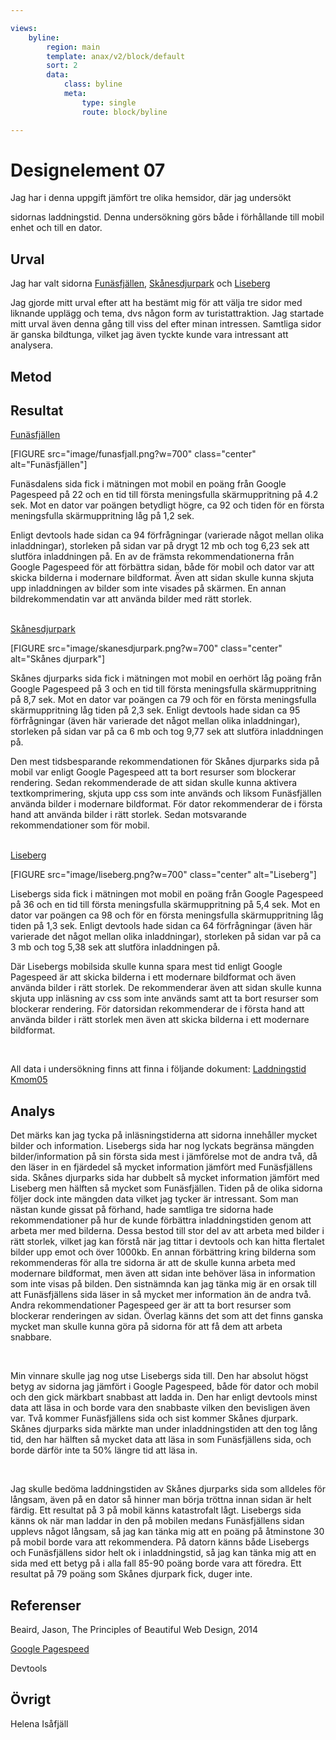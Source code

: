 ```yaml
---

views:
    byline:
        region: main
        template: anax/v2/block/default
        sort: 2
        data:
            class: byline
            meta:
                type: single
                route: block/byline

---
```

Designelement 07
=========================

Jag har i denna uppgift jämfört tre olika hemsidor, där jag undersökt

sidornas laddningstid. Denna undersökning görs både i förhållande till mobil enhet och till en dator.


Urval
-----------------------

Jag har valt sidorna <a href="https://www.funasfjallen.se">Funäsfjällen</a>, <a href="http://www.skanesdjurpark.se">Skånesdjurpark</a> och <a href="https://www.liseberg.se/">Liseberg</a>

Jag gjorde mitt urval efter att ha bestämt mig för att välja tre sidor med liknande upplägg och tema, dvs någon form av turistattraktion. Jag startade mitt urval även denna gång till viss del efter minan intressen. Samtliga sidor är ganska bildtunga, vilket jag även tyckte kunde vara intressant att analysera.


Metod
-----------------------


Resultat
-----------------------

<a href="https://www.funasfjallen.se">Funäsfjällen</a>

[FIGURE src="image/funasfjall.png?w=700" class="center" alt="Funäsfjällen"]
<br>

Funäsdalens sida fick i mätningen mot mobil en poäng från Google Pagespeed på 22 och en tid till första meningsfulla skärmuppritning på 4.2 sek. Mot en dator var poängen betydligt högre, ca 92 och tiden för en första meningsfulla skärmuppritning låg på 1,2 sek.

Enligt devtools hade sidan ca 94 förfrågningar (varierade något mellan olika inladdningar), storleken på sidan var på drygt 12 mb och tog 6,23 sek att slutföra inladdningen på.
En av de främsta rekommendationerna från Google Pagespeed för att förbättra sidan, både för mobil och dator var att skicka bilderna i modernare bildformat. Även att sidan skulle kunna skjuta upp inladdningen av bilder som inte visades på skärmen. En annan bildrekommendatin var att använda bilder med rätt storlek.

<br>
<a href="http://www.skanesdjurpark.se">Skånesdjurpark</a>

[FIGURE src="image/skanesdjurpark.png?w=700" class="center" alt="Skånes djurpark"]
<br>


Skånes djurparks sida fick i mätningen mot mobil en oerhört låg poäng från Google Pagespeed på 3 och en tid till första meningsfulla skärmuppritning på 8,7 sek. Mot en dator var poängen ca 79 och för en första meningsfulla skärmuppritning låg tiden på 2,3 sek.
Enligt devtools hade sidan ca 95 förfrågningar (även här varierade det något mellan olika inladdningar), storleken på sidan var på ca 6 mb och tog 9,77 sek att slutföra inladdningen på.

Den mest tidsbesparande rekommendationen för Skånes djurparks sida på mobil var enligt Google Pagespeed att ta bort resurser som blockerar rendering. Sedan rekommenderade de att sidan skulle kunna aktivera textkomprimering, skjuta upp css som inte används och liksom Funäsfjällen använda bilder i modernare bildformat. För dator rekommenderar de i första hand att använda bilder  i rätt storlek. Sedan motsvarande rekommendationer som för mobil.

<br>
<a href="https://www.liseberg.se/">Liseberg</a>

[FIGURE src="image/liseberg.png?w=700" class="center" alt="Liseberg"]
<br>


Lisebergs sida fick i mätningen mot mobil en poäng från Google Pagespeed på 36 och en tid till första meningsfulla skärmuppritning på 5,4 sek. Mot en dator var poängen ca 98 och för en första meningsfulla skärmuppritning låg tiden på 1,3 sek.
Enligt devtools hade sidan ca 64 förfrågningar (även här varierade det något mellan olika inladdningar), storleken på sidan var på ca 3 mb och tog 5,38 sek att slutföra inladdningen på.

Där Lisebergs mobilsida skulle kunna spara mest tid enligt Google Pagespeed är att skicka bilderna i ett modernare bildformat och även använda bilder i rätt storlek. De rekommenderar även att sidan skulle kunna skjuta upp inläsning av css som inte används samt att ta bort resurser som blockerar rendering. För datorsidan rekommenderar de i första hand att använda bilder i rätt storlek men även att skicka bilderna i ett modernare bildformat.

<br>

All data i undersökning finns att finna i följande dokument: <a href="https://docs.google.com/spreadsheets/d/1CSpOaE8TVdAP6MTvpjbM6mMOViLS7R3mX2fiSvCy8uc/edit?usp=sharing">Laddningstid Kmom05</a>



Analys
-----------------------
Det märks kan jag tycka på inläsningstiderna att sidorna innehåller mycket bilder och information. Lisebergs sida har nog lyckats begränsa mängden bilder/information på sin första sida mest i jämförelse mot de andra två, då den läser in en fjärdedel så mycket information jämfört med Funäsfjällens sida. Skånes djurparks sida har dubbelt så mycket information jämfört med Liseberg men hälften så mycket som Funäsfjällen. Tiden på de olika sidorna följer dock inte mängden data vilket jag tycker är intressant. Som man nästan kunde gissat på förhand, hade samtliga tre sidorna hade rekommendationer på hur de kunde förbättra inladdningstiden genom att arbeta mer med bilderna. Dessa bestod till stor del av att arbeta med bilder i rätt storlek, vilket jag kan förstå när jag tittar i devtools och kan hitta flertalet bilder upp emot och över 1000kb. En annan förbättring kring bilderna som rekommenderas för alla tre sidorna är att de skulle kunna arbeta med modernare bildformat, men även att sidan inte behöver läsa in information som inte visas på bilden. Den sistnämnda kan jag tänka mig är en orsak till att Funäsfjällens sida läser in så mycket mer information än de andra två. Andra rekommendationer Pagespeed ger är att ta bort resurser som blockerar renderingen av sidan. Överlag känns det som att det finns ganska mycket man skulle kunna göra på sidorna för att få dem att arbeta snabbare.

<br>

Min vinnare skulle jag nog utse Lisebergs sida till. Den har absolut högst betyg av sidorna jag jämfört i Google Pagespeed, både för dator och mobil och den gick märkbart snabbast att ladda in. Den har enligt devtools minst data att läsa in och borde vara den snabbaste vilken den bevisligen även var. Två kommer Funäsfjällens sida och sist kommer Skånes djurpark. Skånes djurparks sida märkte man under inladdningstiden att den tog lång tid, den har hälften så mycket data att läsa in som Funäsfjällens sida, och borde därför inte ta 50% längre tid att läsa in.

<br>

Jag skulle bedöma laddningstiden av Skånes djurparks sida som alldeles för långsam, även på en dator så hinner man börja tröttna innan sidan är helt färdig. Ett resultat på 3 på mobil känns katastrofalt lågt. Lisebergs sida känns ok när man laddar in den på mobilen medans Funäsfjällens sidan upplevs något långsam, så jag kan tänka mig att en poäng på åtminstone 30 på mobil borde vara att rekommendera. På datorn känns både Lisebergs och Funäsfjällens sidor helt ok i inladdningstid, så jag kan tänka mig att en sida med ett betyg på i alla fall 85-90 poäng borde vara att föredra. Ett resultat på 79 poäng som Skånes djurpark fick, duger inte.

Referenser
-----------------------

Beaird, Jason, The Principles of Beautiful Web Design, 2014

<a href="https://developers.google.com/speed/pagespeed/insights/">Google Pagespeed</a>

Devtools


Övrigt
-----------------------

Helena Isåfjäll
